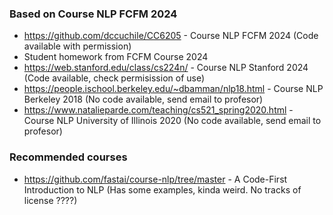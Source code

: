 ### Based on Course NLP FCFM 2024
- https://github.com/dccuchile/CC6205 - Course NLP FCFM 2024 (Code available with permission)
- Student homework from FCFM Course 2024 
- https://web.stanford.edu/class/cs224n/ - Course NLP Stanford 2024 (Code available, check permisission of use)
- https://people.ischool.berkeley.edu/~dbamman/nlp18.html - Course NLP Berkeley 2018 (No code available, send email to profesor)
- https://www.natalieparde.com/teaching/cs521_spring2020.html - Course NLP University of Illinois 2020 (No code available, send email to profesor)


### Recommended courses
- https://github.com/fastai/course-nlp/tree/master - A Code-First Introduction to NLP (Has some examples, kinda weird. No tracks of license ????)

